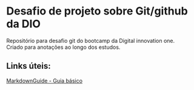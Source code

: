 # Desafio de projeto sobre Git/github da DIO
Repositório para desafio git do bootcamp da Digital innovation one.
<br>
Criado para anotações ao longo dos estudos.

## Links úteis:
[MarkdownGuide - Guia básico](https://www.markdownguide.org/basic-syntax/)


